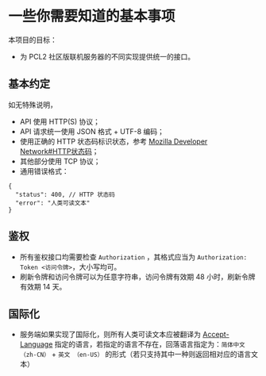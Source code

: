 # 一些你需要知道的基本事项

本项目的目标：

- 为 PCL2 社区版联机服务器的不同实现提供统一的接口。

## 基本约定

如无特殊说明，

- API 使用 HTTP(S) 协议；
- API 请求统一使用 JSON 格式 + UTF-8 编码；
- 使用正确的 HTTP 状态码标识状态，参考 [Mozilla Developer Network#HTTP状态码](https://developer.mozilla.org/zh-CN/docs/Web/HTTP/Status)；
- 其他部分使用 TCP 协议；
- 通用错误格式：

```jsonc
{
  "status": 400, // HTTP 状态码
  "error": "人类可读文本"
}
```

## 鉴权

- 所有鉴权接口均需要检查 `Authorization` ，其格式应当为 `Authorization: Token <访问令牌>`，大小写均可。
- 刷新令牌和访问令牌可以为任意字符串，访问令牌有效期 48 小时，刷新令牌有效期 14 天。

## 国际化

- 服务端如果实现了国际化，则所有人类可读文本应被翻译为 [Accept-Language](https://developer.mozilla.org/zh-CN/docs/Web/HTTP/Headers/Accept-Language) 指定的语言，若指定的语言不存在，回落语言指定为：`简体中文（zh-CN）` + `英文 （en-US）` 的形式（若只支持其中一种则返回相对应的语言文本）
